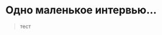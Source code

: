 <!-- TITLE: Home -->
<!-- SUBTITLE: A quick summary of Home -->

# Одно маленькое интервью... 
>тест